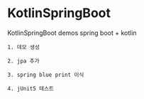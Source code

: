 # KotlinSpringBoot
KotlinSpringBoot demos
spring boot + kotlin

    1. 데모 생성
    
    2. jpa 추가 

    3. spring blue print 이식

    4. jUnit5 테스트
